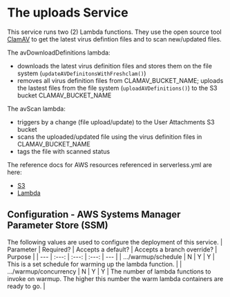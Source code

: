 # The uploads Service

This service runs two (2) Lambda functions. They use the open source tool [ClamAV](https://clamav.net) to get the latest virus defintion files and to scan new/updated files.

The avDownloadDefinitions lambda:

- downloads the latest virus definition files and stores them on the file system (`updateAVDefinitonsWithFreshclam()`)
- removes all virus definition files from CLAMAV_BUCKET_NAME; uploads the lastest files from the file system (`uploadAVDefinitions()`) to the S3 bucket CLAMAV_BUCKET_NAME

The avScan lambda:

- triggers by a change (file upload/update) to the User Attachments S3 bucket
- scans the uploaded/updated file using the virus definition files in CLAMAV_BUCKET_NAME
- tags the file with scanned status

The reference docs for AWS resources referenced in serverless.yml are here:

- [S3](https://docs.aws.amazon.com/AWSCloudFormation/latest/UserGuide/AWS_S3.html)
- [Lambda](https://docs.aws.amazon.com/AWSCloudFormation/latest/UserGuide/AWS_Lambda.html)

## Configuration - AWS Systems Manager Parameter Store (SSM)

The following values are used to configure the deployment of this service.
| Parameter | Required? | Accepts a default? | Accepts a branch override? | Purpose |
| --- | :---: | :---: | :---: | --- |
| .../warmup/schedule | N | Y | Y | This is a set schedule for warming up the lambda function. |
| .../warmup/concurrency | N | Y | Y | The number of lambda functions to invoke on warmup. The higher this number the warm lambda containers are ready to go. |
